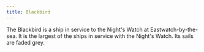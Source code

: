 ```yaml
---
title: Blackbird
---
```


The Blackbird is a ship in service to the Night's Watch at Eastwatch-by-the-sea. It is the largest of the ships in service with the Night's Watch. Its sails are faded grey.


